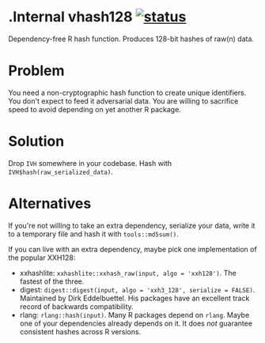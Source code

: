 # .Internal vhash128 [![status](http://assets.dull.systems:8080/status?id=Internal_vhash128/README.md)](https://dull.systems/Internal_vhash128 "")

Dependency-free R hash function. Produces 128-bit hashes of raw(n) data.

# Problem
You need a non-cryptographic hash function to create unique identifiers. You don't expect to feed it adversarial data.
You are willing to sacrifice speed to avoid depending on yet another R package.

# Solution
Drop `IVH` somewhere in your codebase. Hash with `IVH$hash(raw_serialized_data)`.

# Alternatives
If you're not willing to take an extra dependency, serialize your data, write it to a temporary file and hash it
with `tools::md5sum()`.

If you can live with an extra dependency, maybe pick one implementation of the popular XXH128:
- xxhashlite: `xxhashlite::xxhash_raw(input, algo = 'xxh128')`. The fastest of the three.
- digest: `digest::digest(input, algo = 'xxh3_128', serialize = FALSE)`. Maintained by Dirk Eddelbuettel. His packages
have an excellent track record of backwards compatibility.
- rlang: `rlang::hash(input)`. Many R packages depend on `rlang`. Maybe one of your dependencies already depends on it.
It does _not_ guarantee consistent hashes across R versions.
